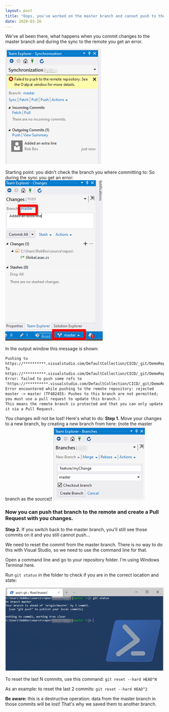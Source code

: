 ```yaml
---
layout: post
title: "Oops, you've worked on the master branch and cannot push to the remote"
date: 2020-03-26
---
```


We've all been there, what happens when you commit changes to the master branch and during the sync to the remote you get an error.

![Screenshot of Visual Studio Error](/images/2020/20200326/20200326_02_VisualStudio_Error.png)


Starting point: you didn't check the branch you where committing to:
So during the sync you get an error:
![Screenshot of the cause in Visual Studio](/images/2020/20200326/20200326_01_VisualStudio_Cause.png)

In the output window this message is shown:
```
Pushing to https://**********.visualstudio.com/DefaultCollection/CICD/_git/DemoRepo
To https://**********.visualstudio.com/DefaultCollection/CICD/_git/DemoRepo
Error: failed to push some refs to 'https://**********.visualstudio.com/DefaultCollection/CICD/_git/DemoRepo'
Error encountered while pushing to the remote repository: rejected master -> master (TF402455: Pushes to this branch are not permitted; you must use a pull request to update this branch.)
This means the remote branch is protected and that you can only update it via a Pull Request.
```

You changes will not be lost! Here's what to do:
**Step 1.** Move your changes to a new branch, by creating a new branch from here:
 (note the master branch as the source)!
![Screenshot of creating the new branch in Visual Studio](/images/2020/20200326/20200326_03_VisualStudio_CreateNewBranch.png)

### Now you can push that branch to the remote and create a Pull Request with you changes.

**Step 2.** If you switch back to the master branch, you'll still see those commits on it and you still cannot push...

We need to reset the commit from the master branch. There is no way to do this with Visual Studio, so we need to use the command line for that.

Open a command line and go to your repository folder. I'm using Windows Terminal here.

Run `git status` in the folder to check if you are in the correct location and state:

![Screenshot of creating the new branch in Visual Studio](/images/2020/20200326/20200326_03_CommandLine_Reset.png)

To reset the last N commits, use this command: `git reset --hard HEAD^N`

As an example: to reset the last 2 commits: `git reset --hard HEAD^2`


**Be aware:** this is a destructive operation: data from the master branch in those commits will be lost! That's why we saved them to another branch.
